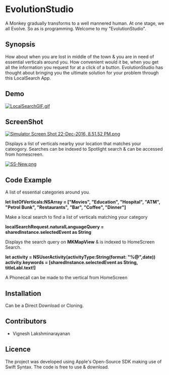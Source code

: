 # EvolutionStudio
A Monkey gradually transforms to a well mannered human. At one stage, we all Evolve. So as is programming. Welcome to my "EvolutionStudio". 
## Synopsis
How about when you are lost in middle of the town & you are in need of essential verticals around you. 
How convenient would it be, when you get all the information you request for at a click of a button. 
EvolutionStudio has thought about bringing you the ultimate solution for your problem through this LocalSearch App.

## Demo
[![LocalSearchGIF.gif](https://s23.postimg.org/l0sk7xt57/Local_Search_GIF.gif)](https://postimg.org/image/dxkosbnpj/)

## ScreenShot

[![Simulator Screen Shot 22-Dec-2016, 8.51.52 PM.png](https://s30.postimg.org/4hzt58m41/Simulator_Screen_Shot_22_Dec_2016_8_51_52_PM.png)](https://postimg.org/image/9gnbjrpwt/)

Displays a list of verticals nearby your location that matches your cateogory. Searches can be indexed to Spotlight search & can be accessed from homescreen.

[![SS-New.png](https://s24.postimg.org/5bkqab8o5/SS_New.png)](https://postimg.org/image/49ajrrpup/)

## Code Example
A list of essential categories around you.

**let listOfVerticals:NSArray = ["Movies", "Education", "Hospital", "ATM", "Petrol Bunk", "Restaurants", "Bar", "Coffee", "Dinner"]**

Make a local search to find a list of verticals matching your category

**localSearchRequest.naturalLanguageQuery = sharedInstance.selectedEvent as String**

Displays the search query on **MKMapView** & is indexed to HomeScreen Search.

**let activity = NSUserActivity(activityType:String(format: "%@",date))**
**activity.keywords = [sharedInstance.selectedEvent as String, titleLabl.text!]**

A Phonecall can be made to the vertical from HomeScreen

## Installation

Can be a Direct Download or Cloning.

## Contributors

- Vignesh Lakshminarayanan

## Licence

The project was developed using Apple's Open-Source SDK making use of Swift Syntax. The code is free to use & download.

        
